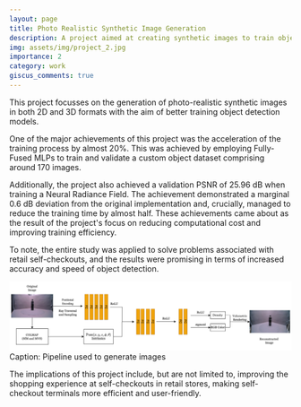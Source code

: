 ```yaml
---
layout: page
title: Photo Realistic Synthetic Image Generation
description: A project aimed at creating synthetic images to train object detection models
img: assets/img/project_2.jpg
importance: 2
category: work
giscus_comments: true
---
```


This project focusses on the generation of photo-realistic synthetic images in both 2D and 3D formats with the aim of better training object detection models. 

One of the major achievements of this project was the acceleration of the training process by almost 20%. This was achieved by employing Fully-Fused MLPs to train and validate a custom object dataset comprising around 170 images. 

Additionally, the project also achieved a validation PSNR of 25.96 dB when training a Neural Radiance Field. The achievement demonstrated a marginal 0.6 dB deviation from the original implementation and, crucially, managed to reduce the training time by almost half. These achievements came about as the result of the project's focus on reducing computational cost and improving training efficiency. 

To note, the entire study was applied to solve problems associated with retail self-checkouts, and the results were promising in terms of increased accuracy and speed of object detection. 

![Photo Realistic Synthetic Image Generation Example 1](assets/img/2.jpg)
Caption: Pipeline used to generate images

The implications of this project include, but are not limited to, improving the shopping experience at self-checkouts in retail stores, making self-checkout terminals more efficient and user-friendly.
